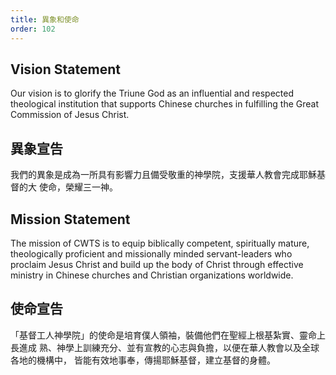 ```yaml
---
title: 異象和使命
order: 102
---
```


## Vision Statement

Our vision is to glorify the Triune God as an influential and respected theological institution that supports Chinese churches in fulfilling the Great Commission of Jesus Christ.

## 異象宣告

我們的異象是成為一所具有影響力且備受敬重的神學院，支援華人教會完成耶穌基督的大
使命，榮耀三一神。

## Mission Statement

The mission of CWTS is to equip biblically competent, spiritually mature, theologically proficient and missionally minded servant-leaders who proclaim Jesus Christ and build up the body of Christ through effective ministry in Chinese churches and Christian organizations worldwide.

## 使命宣告

「基督工人神學院」的使命是培育僕人領袖，裝備他們在聖經上根基紮實、靈命上長進成
熟、神學上訓練充分、並有宣教的心志與負擔，以便在華人教會以及全球各地的機構中，
皆能有效地事奉，傳揚耶穌基督，建立基督的身體。
